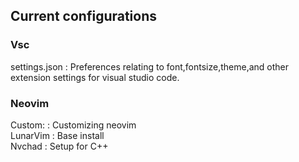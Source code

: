 ## Current configurations
### Vsc
settings.json : Preferences relating to font,fontsize,theme,and other extension settings for visual studio code.  

### Neovim  
Custom: : Customizing neovim  
LunarVim : Base install  
Nvchad : Setup for C++



